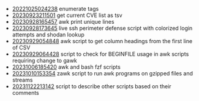 - [20221025024238](/zet/20221025024238/README.md) enumerate tags
- [20230923211501](/zet/20230923211501/README.md) get current CVE list as tsv
- [20230928165457](/zet/20230928165457/README.md) awk print unique lines
- [20230928173645](/zet/20230928173645/README.md) live ssh perimeter defense script with colorized login attempts and shodan lookup
- [20230929054848](/zet/20230929054848/README.md) awk script to get column headings from the first line of CSV
- [20230929064428](/zet/20230929064428/README.md) script to check for BEGINFILE usage in awk scripts requiring change to gawk
- [20231006185420](/zet/20231006185420/README.md) awk and bash fzf scripts
- [20231010153354](/zet/20231010153354/README.md) zawk script to run awk programs on gzipped files and streams
- [20231122213142](/zet/20231122213142/README.md) script to describe other scripts based on their comments
